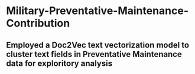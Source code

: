 # Military-Preventative-Maintenance-Contribution
## Employed a Doc2Vec text vectorization model to cluster text fields in Preventative Maintenance data for exploritory analysis 

